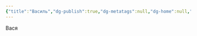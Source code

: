 ```yaml
---
{"title":"Василь","dg-publish":true,"dg-metatags":null,"dg-home":null,"permalink":"/sim-ya/vasil/","dgPassFrontmatter":true,"noteIcon":""}
---
```


Вася